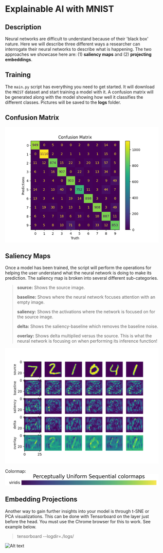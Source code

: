 # Explainable AI with MNIST

## Description
Neural networks are difficult to understand because of their 'black box' nature.  Here we will describe three different ways a researcher can interrogate their neural networks to describe what is happening.  The two approaches we showcase here are: (1) **saliency maps** and (2) **projecting embeddings**.

## Training
The `main.py` script has everything you need to get started.  It will download the `MNIST` dataset and start training a model with it.  A confusion matrix will be generated along with the model showing how well it classifies the different classes.  Pictures will be saved to the **logs** folder.

## Confusion Matrix
<img title="Confusion Matrix" alt="Alt text" src="examples/confusion_matrix.png">


## Saliency Maps
Once a model has been trained, the script will perform the operations for helping the user understand what the neural network is doing to make its prediction.  The saliency map is broken into several different sub-categories.  

> **source:**  Shows the source image.
>
> **baseline:**  Shows where the neural network focuses attention with an empty image.
>
> **saliency:**  Shows the activations where the network is focused on for the source image.
> 
> **delta:**  Shows the saliency-baseline which removes the baseline noise.
>
> **overlay:**  Shows delta multiplied versus the source.  This is what the neural network is focusing on when performing its inference function!

<img title="Saliency Map" alt="Alt text" src="examples/saliency.png">

Colormap:
<img title="Color Map" alt="Alt text" src="examples/colormap.png">

## Embedding Projections
Another way to gain further insights into your model is through t-SNE or PCA visualizations.  This can be done with Tensorboard on the layer just before the head.  You must use the Chrome browser for this to work.  See example below.

> tensorboard --logdir=./logs/

<img title="Color Map" alt="Alt text" src="examples/tsne.gif">
